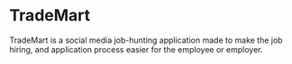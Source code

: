 # TradeMart
TradeMart is a social media job-hunting application made to make the job
hiring, and application process easier for the employee or employer.
